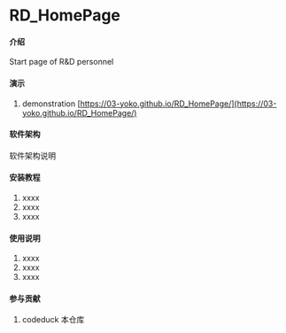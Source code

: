 # RD_HomePage

#### 介绍
Start page of R&D personnel

#### 演示

1.  demonstration [https://03-yoko.github.io/RD_HomePage/](https://03-yoko.github.io/RD_HomePage/)

#### 软件架构
软件架构说明


#### 安装教程

1.  xxxx
2.  xxxx
3.  xxxx

#### 使用说明

1.  xxxx
2.  xxxx
3.  xxxx

#### 参与贡献

1.  codeduck 本仓库




